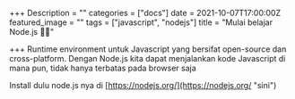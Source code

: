 +++
Description = ""
categories = ["docs"]
date = 2021-10-07T17:00:00Z
featured_image = ""
tags = ["javascript", "nodejs"]
title = "Mulai belajar Node.js 🏃‍♂️"

+++
Runtime environment untuk Javascript yang bersifat open-source dan cross-platform. Dengan Node.js kita dapat menjalankan kode Javascript di mana pun, tidak hanya terbatas pada browser saja

Install dulu node.js nya di [https://nodejs.org/](https://nodejs.org/ "sini") 
